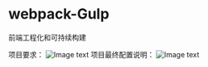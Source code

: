 # webpack-Gulp
前端工程化和可持续构建

项目要求：
![Image text](https://github.com/yllg/webpack-Gulp/blob/master/readme%20img/%E8%A6%81%E6%B1%82.png)
项目最终配置说明：
![Image text](https://github.com/yllg/webpack-Gulp/blob/master/readme%20img/%E9%A1%B9%E7%9B%AE%E9%85%8D%E7%BD%AE%E8%AF%B4%E6%98%8E.png)
